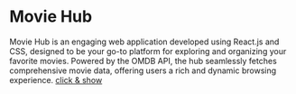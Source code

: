 # Movie Hub
Movie Hub is an engaging web application developed using React.js and CSS, designed to be your go-to platform for exploring and organizing your favorite movies. Powered by the OMDB API, the hub seamlessly fetches comprehensive movie data, offering users a rich and dynamic browsing experience.
[click & show](https://)
